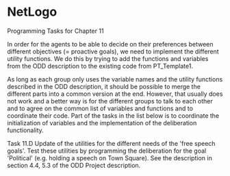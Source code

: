 # NetLogo
 
Programming Tasks for Chapter 11
 

In order for the agents to be able to decide on their preferences between different objectives (= proactive goals), we need to implement the different utility functions. We do this by trying to add the functions and variables from the ODD description to the existing code from PT_Template1.

As long as each group only uses the variable names and the utility functions described in the ODD description, it should be possible to merge the different parts into a common version at the end. However, that usually does not work and a better way is for the different groups to talk to each other and to agree on the common list of variables and functions and to coordinate their code. Part of the tasks in the list below is to coordinate the initialization of variables and the implementation of the deliberation functionality.


Task 11.D
Update of the utilities for the different needs of the 'free speech goals'. Test these utilities by programming the deliberation for the goal 'Political' (e.g. holding a speech on Town Square). See the description in section 4.4, 5.3 of the ODD Project description.
